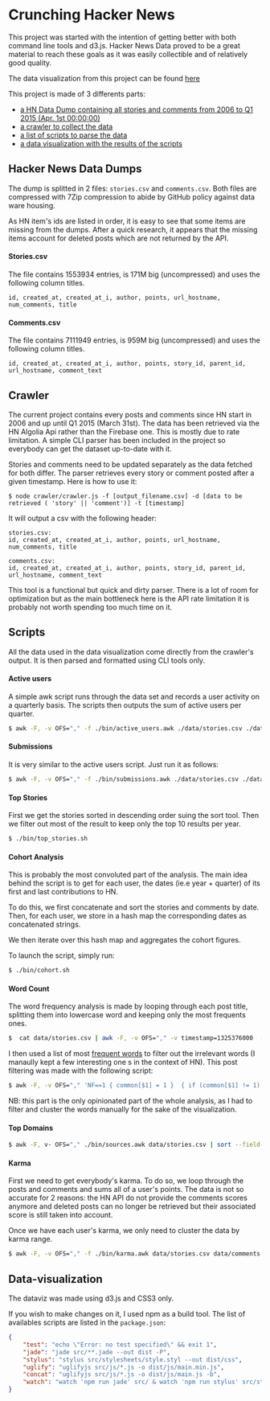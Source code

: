 # Crunching Hacker News

This project was started with the intention of getting better with both command line tools and d3.js. Hacker News Data proved to be a great material to reach these goals as it was easily collectible and of relatively good quality.

The data visualization from this project can be found [here](https://arnauddri.github.io/hn)

This project is made of 3 differents parts:

- [a HN Data Dump containing all stories and comments from 2006 to Q1 2015 (Apr. 1st 00:00:00)](#dumps)
- [a crawler to collect the data](#crawler)
- [a list of scripts to parse the data](#scripts)
- [a data visualization with the results of the scripts](#dataviz)


## Hacker News Data Dumps<a id='dumps'></a>

The dump is splitted in 2 files: ```stories.csv``` and  ```comments.csv```. Both files are compressed with 7Zip compression to abide by GitHub policy against data ware housing.

As HN item's ids are listed in order, it is easy to see that some items are missing from the dumps. After a quick research, it appears that the missing items account for deleted posts which are not returned by the API.


#### Stories.csv

The file contains 1553934 entries, is 171M big (uncompressed) and uses the following column titles.
```
id, created_at, created_at_i, author, points, url_hostname, num_comments, title
```


#### Comments.csv

The file contains 7111949 entries, is 959M big (uncompressed) and uses the following column titles.
```
id, created_at, created_at_i, author, points, story_id, parent_id, url_hostname, comment_text
```

## Crawler<a id='crawler'></a>

The current project contains every posts and comments since HN start in 2006 and up until Q1 2015 (March 31st). The data has been retrieved via the HN Algolia Api rather than the Firebase one. This is mostly due to rate limitation. A simple CLI parser has been included in the project so everybody can get the dataset up-to-date with it.

Stories and comments need to be updated separately as the data fetched for both differ. The parser retrieves every story or comment posted after a given timestamp. Here is how to use it:

```
$ node crawler/crawler.js -f [output_filename.csv] -d [data to be retrieved ( 'story' || 'comment')] -t [timestamp]
```

It will output a csv with the following header:

```
stories.csv:
id, created_at, created_at_i, author, points, url_hostname, num_comments, title
```

```
comments.csv:
id, created_at, created_at_i, author, points, story_id, parent_id, url_hostname, comment_text
```

This tool is a functional but quick and dirty parser. There is a lot of room for optimization but as the main bottleneck here is the API rate limitation it is probably not worth spending too much time on it.

## Scripts<a id='scripts'></a>

All the data used in the data visualization come directly from the crawler's output. It is then parsed and formatted using CLI tools only.


#### Active users

A simple awk script runs through the data set and records a user activity on a quarterly basis. The scripts then outputs the sum of active users per quarter.

```bash
$ awk -F, -v OFS="," -f ./bin/active_users.awk ./data/stories.csv ./data/comments.csv | sort >> ./output/active_users.csv
```


#### Submissions

It is very similar to the active users script. Just run it as follows:

```bash
$ awk -F, -v OFS="," -f ./bin/submissions.awk ./data/stories.csv ./data/comments.csv | sort >> ./output/submissions.csv
```


#### Top Stories

First we get the stories sorted in descending order suing the sort tool. Then we filter out most of the result to keep only the top 10 results per year.

```bash
$ ./bin/top_stories.sh
```


#### Cohort Analysis

This is probably the most convoluted part of the analysis. The main idea behind the script is to get for each user, the dates (ie.e year +  quarter) of its first and last contributions to HN.

To do this, we first concatenate and sort the stories and comments by date. Then, for each user, we store in a hash map the corresponding dates as concatenated strings.

We then iterate over this hash map and aggregates the cohort figures.

To launch the script, simply run:

```bash
$ ./bin/cohort.sh
```


#### Word Count

The word frequency analysis is made by looping through each post title, splitting them into lowercase word and keeping only the most frequents ones.

```bash
$  cat data/stories.csv | awk -F, -v OFS="," -v timestamp=1325376000  -f ./scripts/word_freq.awk | sort -nr --field-separator="," --key=2 > output/word_freq.csv
```

I then used a list of most [frequent words](https://github.com/first20hours/google-10000-english) to filter out the irrelevant words (I manaully kept a few interesting one s in the context of HN). This post filtering was made with the following script:

```bash
$ awk -F, -v OFS="," 'NF==1 { common[$1] = 1 }  { if (common[$1] != 1) { print $0 } }' utils/common_words.csv output/word_freq.csv > output/word_freq_filtered.csv
```

NB: this part is the only opinionated part of the whole analysis, as I had to filter and cluster the words manually for the sake of the visualization.



#### Top Domains

```bash
$ awk -F, v- OFS="," ./bin/sources.awk data/stories.csv | sort --field-separator="," -k1,1nr -k5,5nr | awk -F, -v OFS="," '{ if (year[$1] < 10 && length($2) > 2) { print $0; year[$1]++ } }' > output/sources.csv
```


#### Karma

First we need to get everybody's karma. To do so, we loop through the posts and comments and sums all of a user's points. The data is not so accurate for 2 reasons: the HN API do not provide the comments scores anymore and deleted posts can no longer be retrieved but their associated score is still taken into account.

Once we have each user's karma, we only need to cluster the data by karma range.

```bash
$ awk -F, -v OFS="," -f ./bin/karma.awk data/stories.csv data/comments.csv | sort -t, -n -k1,1n > output/karma.csv
```

## Data-visualization<a id='dataviz'></a>

The dataviz was made using d3.js and CSS3 only.

If you wish to make changes on it, I used npm as a build tool. The list of availables scripts are listed in the ```package.json```:

```json
{
    "test": "echo \"Error: no test specified\" && exit 1",
    "jade": "jade src/**.jade --out dist -P",
    "stylus": "stylus src/stylesheets/style.styl --out dist/css",
    "uglify": "uglifyjs src/js/*.js -o dist/js/main.min.js",
    "concat": "uglifyjs src/js/*.js -o dist/js/main.js -b",
    "watch": "watch 'npm run jade' src/ & watch 'npm run stylus' src/stylesheets/ & watch 'npm run concat' src/js/"
}
```
